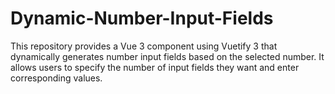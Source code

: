 # Dynamic-Number-Input-Fields
This repository provides a Vue 3 component using Vuetify 3 that dynamically generates number input fields based on the selected number. It allows users to specify the number of input fields they want and enter corresponding values.
